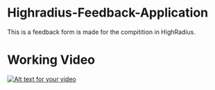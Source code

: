 # Highradius-Feedback-Application
This is a feedback form is made for the compitition in HighRadius.


# Working Video
[![Alt text for your video](https://img.youtube.com/vi/25NbSVV4SuM/0.jpg)](https://youtu.be/25NbSVV4SuM)
